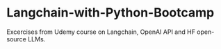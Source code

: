 # Langchain-with-Python-Bootcamp
Excercises from  Udemy course on Langchain, OpenAI API and HF open-source LLMs.
